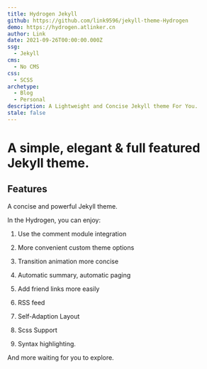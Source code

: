 ```yaml
---
title: Hydrogen Jekyll
github: https://github.com/link9596/jekyll-theme-Hydrogen
demo: https://hydrogen.atlinker.cn
author: Link
date: 2021-09-26T00:00:00.000Z
ssg:
  - Jekyll
cms:
  - No CMS
css:
  - SCSS
archetype:
  - Blog
  - Personal
description: A Lightweight and Concise Jekyll theme For You.
stale: false
---
```


# A simple, elegant & full featured Jekyll theme.

## Features

A concise and powerful Jekyll theme.

In the Hydrogen, you can enjoy:

1. Use the comment module integration

2. More convenient custom theme options

3. Transition animation more concise

4. Automatic summary, automatic paging

5. Add friend links more easily

6. RSS feed

7. Self-Adaption Layout

8. Scss Support

9. Syntax highlighting.

And more waiting for you to explore.
